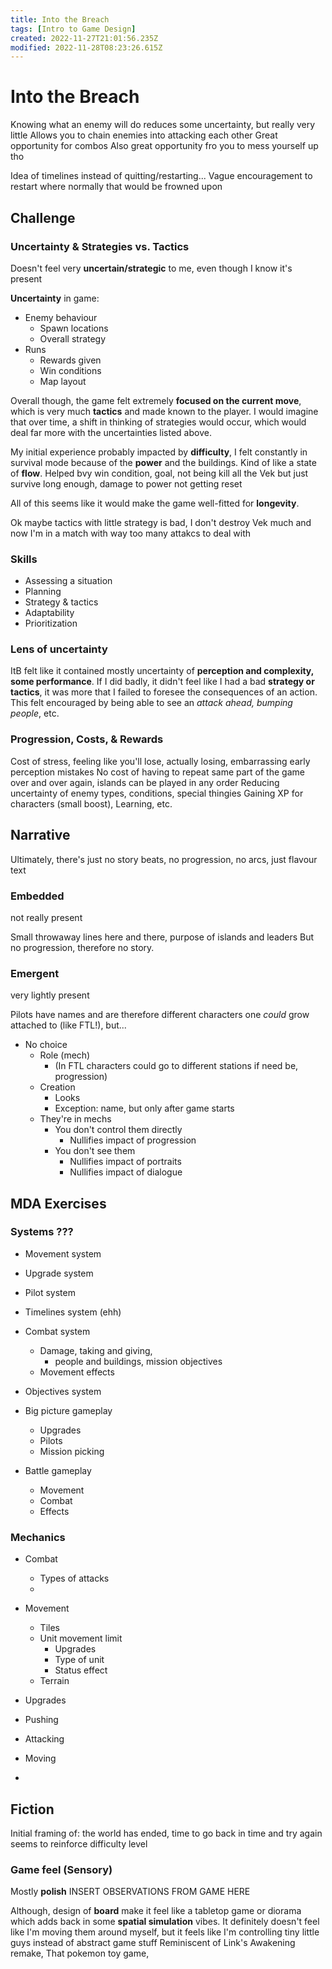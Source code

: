 ```yaml
---
title: Into the Breach
tags: [Intro to Game Design]
created: 2022-11-27T21:01:56.235Z
modified: 2022-11-28T08:23:26.615Z
---
```


# Into the Breach

Knowing what an enemy will do reduces some uncertainty, but really very little
Allows you to chain enemies into attacking each other
Great opportunity for combos
Also great opportunity fro you to mess yourself up tho

Idea of timelines instead of quitting/restarting...
Vague encouragement to restart where normally that would be frowned upon

## Challenge

### Uncertainty & Strategies vs. Tactics
Doesn't feel very **uncertain/strategic** to me, even though I know it's present

**Uncertainty** in game:
- Enemy behaviour
	- Spawn locations
	- Overall strategy
- Runs
	- Rewards given
	- Win conditions
	- Map layout

Overall though, the game felt extremely **focused on the current move**, which is very much **tactics** and made known to the player. I would imagine that over time, a shift in thinking of strategies would occur, which would deal far more with the uncertainties listed above.

My initial experience probably impacted by **difficulty**, I felt constantly in survival mode because of the **power** and the buildings. Kind of like a state of **flow**. Helped bvy win condition, goal, not being kill all the Vek but just survive long enough, damage to power not getting reset

All of this seems like it would make the game well-fitted for **longevity**.

Ok maybe tactics with little strategy is bad, I don't destroy Vek much and now I'm in a match with way too many attakcs to deal with

### Skills
- Assessing a situation
- Planning
- Strategy & tactics
- Adaptability
- Prioritization

### Lens of uncertainty
ItB felt like it contained mostly uncertainty of **perception and complexity, some performance**. If I did badly, it didn't feel like I had a bad **strategy or tactics**, it was more that I failed to foresee the consequences of an action. This felt encouraged by being able to see an *attack ahead, bumping people*, etc.

### Progression, Costs, & Rewards
Cost of stress, feeling like you'll lose, actually losing, embarrassing early perception mistakes
No cost of having to repeat same part of the game over and over again, islands can be played in any order
Reducing uncertainty of enemy types, conditions, special thingies
Gaining XP for characters (small boost), Learning, etc.

## Narrative
Ultimately, there's just no story beats, no progression, no arcs, just flavour text

### Embedded
not really present

Small throwaway lines here and there, purpose of islands and leaders
But no progression, therefore no story.

### Emergent
very lightly present

Pilots have names and are therefore different characters one *could* grow attached to (like FTL!), but...

- No choice
	- Role (mech)
		- (In FTL characters could go to different stations if need be, progression)
	- Creation
		- Looks
		- Exception: name, but only after game starts
	- They're in mechs
		- You don't control them directly
			- Nullifies impact of progression
		- You don't see them
			- Nullifies impact of portraits
			- Nullifies impact of dialogue

## MDA Exercises

### Systems ???
- Movement system
- Upgrade system 
- Pilot system
- Timelines system (ehh)
- Combat system
	- Damage, taking and giving, 
		- people and buildings, mission objectives
	- Movement effects
- Objectives system

- Big picture gameplay
	- Upgrades
	- Pilots
	- Mission picking
- Battle gameplay
	- Movement
	- Combat
	- Effects

### Mechanics
- Combat
	- Types of attacks
	- 
- Movement
	- Tiles
	- Unit movement limit
		- Upgrades
		- Type of unit
		- Status effect
	- Terrain

- Upgrades

- Pushing
- Attacking
- Moving
- 

## Fiction
Initial framing of: the world has ended, time to go back in time and try again seems to reinforce difficulty level

### Game feel (Sensory)
Mostly **polish**
INSERT OBSERVATIONS FROM GAME HERE

Although, design of **board** make it feel like a tabletop game or diorama which adds back in some **spatial simulation** vibes. It definitely doesn't feel like I'm moving them around myself, but it feels like I'm controlling tiny little guys instead of abstract game stuff
Reminiscent of Link's Awakening remake, That pokemon toy game, 


